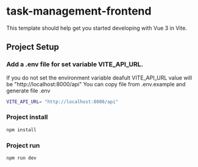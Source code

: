 # task-management-frontend

This template should help get you started developing with Vue 3 in Vite.

## Project Setup

### Add a .env file for set variable VITE_API_URL.
If you do not set the environment variable deafult VITE_API_URL value will be "http://localhost:8000/api" 
You can copy file from .env.example and generate file .env

```sh
VITE_API_URL= "http://localhost:8000/api"
```

### Project install
```sh
npm install
```

### Project run

```sh
npm run dev
```